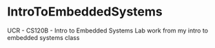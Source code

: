 # IntroToEmbeddedSystems
UCR - CS120B - Intro to Embedded Systems 
Lab work from my intro to embedded systems class
